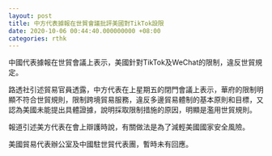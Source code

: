 ```yaml
---
layout: post
title: 中方代表據報在世貿會議批評美國對TikTok設限
date: 2020-10-06 00:44:40.000000000 +08:00
categories: rthk
---
```


中國代表據報在世貿會議上表示，美國針對TikTok及WeChat的限制，違反世貿規定。

路透社引述貿易官員透露，中方代表在上星期五的閉門會議上表示，華府的限制明顯不符合世貿規則，限制跨境貿易服務，違反多邊貿易體制的基本原則和目標，又認為美國未能提出具體證據，說明採取限制措施的原因，明顯是濫用世貿規則。

報道引述美方代表在會上辯護時說，有關做法是為了減輕美國國家安全風險。

美國貿易代表辦公室及中國駐世貿代表團，暫時未有回應。
